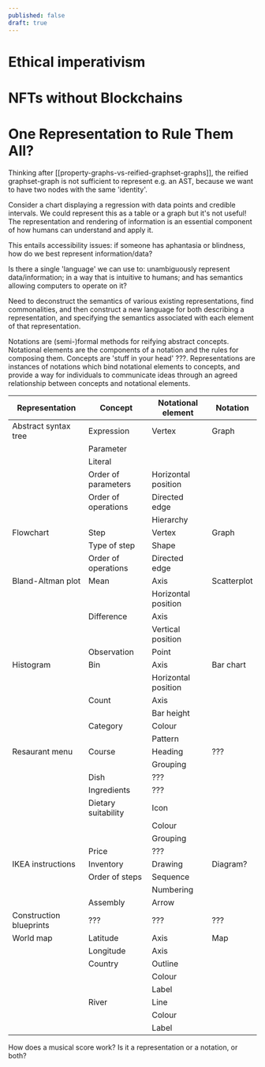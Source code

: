 ```yaml
---
published: false
draft: true
---
```


# Ethical imperativism

# NFTs without Blockchains

# One Representation to Rule Them All?

Thinking after [[property-graphs-vs-reified-graphset-graphs]], the reified graphset-graph is not sufficient to represent e.g. an AST, because we want to have two nodes with the same 'identity'.

Consider a chart displaying a regression with data points and credible intervals. We could represent this as a table or a graph but it's not useful! The representation and rendering of information is an essential component of how humans can understand and apply it.

This entails accessibility issues: if someone has aphantasia or blindness, how do we best represent information/data?

Is there a single 'language' we can use to: unambiguously represent data/information; in a way that is intuitive to humans; and has semantics allowing computers to operate on it?

Need to deconstruct the semantics of various existing representations, find commonalities, and then construct a new language for both describing a representation, and specifying the semantics associated with each element of that representation.

Notations are (semi-)formal methods for reifying abstract concepts. Notational elements are the components of a notation and the rules for composing them. Concepts are 'stuff in your head' ???. Representations are instances of notations which bind notational elements to concepts, and provide a way for individuals to communicate ideas through an agreed relationship between concepts and notational elements.


| Representation          | Concept             | Notational element  | Notation    |
|-------------------------|---------------------|---------------------|-------------|
| Abstract syntax tree    | Expression          | Vertex              | Graph       |
|                         | Parameter           |                     |             |
|                         | Literal             |                     |             |
|                         | Order of parameters | Horizontal position |             |
|                         | Order of operations | Directed edge       |             |
|                         |                     | Hierarchy           |             |
| Flowchart               | Step                | Vertex              | Graph       |
|                         | Type of step        | Shape               |             |
|                         | Order of operations | Directed edge       |             |
| Bland-Altman plot       | Mean                | Axis                | Scatterplot |
|                         |                     | Horizontal position |             |
|                         | Difference          | Axis                |             |
|                         |                     | Vertical position   |             |
|                         | Observation         | Point               |             |
| Histogram               | Bin                 | Axis                | Bar chart   |
|                         |                     | Horizontal position |             |
|                         | Count               | Axis                |             |
|                         |                     | Bar height          |             |
|                         | Category            | Colour              |             |
|                         |                     | Pattern             |             |
| Resaurant menu          | Course              | Heading             | ???         |
|                         |                     | Grouping            |             |
|                         | Dish                | ???                 |             |
|                         | Ingredients         | ???                 |             |
|                         | Dietary suitability | Icon                |             |
|                         |                     | Colour              |             |
|                         |                     | Grouping            |             |
|                         | Price               | ???                 |             |
| IKEA instructions       | Inventory           | Drawing             | Diagram?    |
|                         | Order of steps      | Sequence            |             |
|                         |                     | Numbering           |             |
|                         | Assembly            | Arrow               |             |
| Construction blueprints | ???                 | ???                 | ???         |
| World map               | Latitude            | Axis                | Map         |
|                         | Longitude           | Axis                |             |
|                         | Country             | Outline             |             |
|                         |                     | Colour              |             |
|                         |                     | Label               |             |
|                         | River               | Line                |             |
|                         |                     | Colour              |             |
|                         |                     | Label               |             |

How does a musical score work? Is it a representation or a notation, or both?
